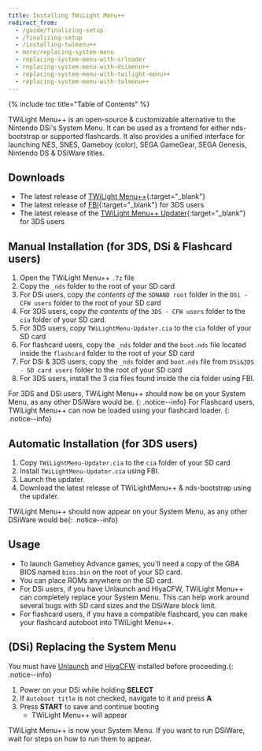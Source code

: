 ```yaml
---
title: Installing TWiLight Menu++
redirect_from:
  - /guide/finalizing-setup
  - /finalizing-setup
  - /installing-twlmenu++
  - more/replacing-system-menu
  - replacing-system-menu-with-srloader
  - replacing-system-menu-with-dsimenu++
  - replacing-system-menu-with-twilight-menu++
  - replacing-system-menu-with-twlmenu++
---
```


{% include toc title="Table of Contents" %}

TWiLight Menu++ is an open-source & customizable alternative to the Nintendo DSi's System Menu. It can be used as a frontend for either nds-bootstrap or supported flashcards. It also provides a unified interface for launching NES, SNES, Gameboy (color), SEGA GameGear, SEGA Genesis, Nintendo DS & DSiWare titles.

## Downloads

- The latest release of [TWiLight Menu++](https://github.com/RocketRobz/TWiLightMenu/releases){:target="_blank"}
- The latest release of [FBI](https://github.com/Steveice10/FBI/releases){:target="_blank"} for 3DS users
- The latest release of the [TWiLight Menu++ Updater](https://github.com/RocketRobz/TWiLightMenu-Updater/releases){:target="_blank"} for 3DS users

## Manual Installation (for 3DS, DSi & Flashcard users)

1. Open the TWiLight Menu++ `.7z` file
2. Copy the `_nds` folder to the root of your SD card
3. For DSi users, copy *the contents of* the `SDNAND root` folder in the `DSi - CFW users` folder to the root of your SD card
4. For 3DS users, copy *the contents of* the `3DS - CFW users` folder to the `cia` folder of your SD card.
5. For 3DS users, copy `TWiLightMenu-Updater.cia` to the `cia` folder of your SD card
5. For flashcard users, copy the `_nds` folder and the `boot.nds` file located inside the `flashcard` folder to the root of your SD card
6. For DSi & 3DS users, copy the `_nds` folder and `boot.nds` file from `DSi&3DS - SD card users` folder to the root of your SD card
7. For 3DS users, install the 3 cia files found inside the cia folder using FBI.

For 3DS and DSi users, TWiLight Menu++ should now be on your System Menu, as any other DSiWare would be.
{: .notice--info}
For Flashcard users, TWiLight Menu++ can now be loaded using your flashcard loader.
{: .notice--info}

## Automatic Installation (for 3DS users)

1. Copy `TWiLightMenu-Updater.cia` to the `cia` folder of your SD card
2. Install `TWiLightMenu-Updater.cia` using FBI.
3. Launch the updater.
4. Download the latest release of TWiLightMenu++ & nds-bootstrap using the updater.

TWiLight Menu++ should now appear on your System Menu, as any other DSiWare would be{: .notice--info}

## Usage

- To launch Gameboy Advance games, you'll need a copy of the GBA BIOS named `bios.bin` on the root of your SD card.
- You can place ROMs anywhere on the SD card.
- For DSi users, if you have Unlaunch and HiyaCFW, TWiLight Menu++ can completely replace your System Menu. This can help work around several bugs with SD card sizes and the DSiWare block limit.
- For flashcard users, if you have a compatible flashcard, you can make your flashcard autoboot into TWiLight Menu++.

## (DSi) Replacing the System Menu

You must have [Unlaunch](/guide/installing-unlaunch/) and [HiyaCFW](/guide/installing-hiyacfw/) installed before proceeding.{: .notice--info}

1. Power on your DSi while holding **SELECT**
2. If `Autoboot title` is not checked, navigate to it and press **A**
3. Press **START** to save and continue booting
    - TWiLight Menu++ will appear

TWiLight Menu++ is now your System Menu. If you want to run DSiWare, wait for steps on how to run them to appear.
